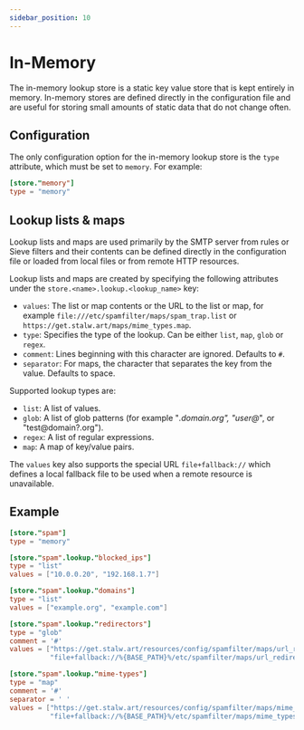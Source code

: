 ```yaml
---
sidebar_position: 10
---
```


# In-Memory

The in-memory lookup store is a static key value store that is kept entirely in memory. In-memory stores are defined directly in the configuration file and are useful for storing small amounts of static data that do not change often.

## Configuration

The only configuration option for the in-memory lookup store is the `type` attribute, which must be set to `memory`. For example:

```toml
[store."memory"]
type = "memory"
```

## Lookup lists & maps

Lookup lists and maps are used primarily by the SMTP server from rules or Sieve filters and their contents can be defined directly in the configuration file or loaded from local files or from remote HTTP resources.

Lookup lists and maps are created by specifying the following attributes under the `store.<name>.lookup.<lookup_name>` key:

- `values`: The list or map contents or the URL to the list or map, for example `file:///etc/spamfilter/maps/spam_trap.list` or `https://get.stalw.art/maps/mime_types.map`.
- `type`: Specifies the type of the lookup. Can be either `list`, `map`, `glob` or `regex`.
- `comment`: Lines beginning with this character are ignored. Defaults to `#`.
- `separator`: For maps, the character that separates the key from the value. Defaults to space.

Supported lookup types are:

- `list`: A list of values.
- `glob`: A list of glob patterns (for example "*.domain.org", "user@*", or "test@domain?.org").
- `regex`: A list of regular expressions.
- `map`: A map of key/value pairs.

The `values` key also supports the special URL `file+fallback://` which defines a local fallback file to be used when a remote resource is unavailable.

## Example

```toml
[store."spam"]
type = "memory"

[store."spam".lookup."blocked_ips"]
type = "list"
values = ["10.0.0.20", "192.168.1.7"]

[store."spam".lookup."domains"]
type = "list"
values = ["example.org", "example.com"]

[store."spam".lookup."redirectors"]
type = "glob"
comment = '#'
values = ["https://get.stalw.art/resources/config/spamfilter/maps/url_redirectors.list", 
          "file+fallback://%{BASE_PATH}%/etc/spamfilter/maps/url_redirectors.list"]

[store."spam".lookup."mime-types"]
type = "map"
comment = '#'
separator = ' '
values = ["https://get.stalw.art/resources/config/spamfilter/maps/mime_types.map", 
          "file+fallback://%{BASE_PATH}%/etc/spamfilter/maps/mime_types.map"]

```

